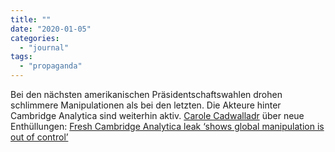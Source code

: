 ```yaml
---
title: ""
date: "2020-01-05"
categories: 
  - "journal"
tags: 
  - "propaganda"
---
```


Bei den nächsten amerikanischen Präsidentschaftswahlen drohen schlimmere Manipulationen als bei den letzten. Die Akteure hinter Cambridge Analytica sind weiterhin aktiv. [Carole Cadwalladr](https://en.m.wikipedia.org/wiki/Carole_Cadwalladr) über neue Enthüllungen: [Fresh Cambridge Analytica leak ‘shows global manipulation is out of control’](https://www.theguardian.com/uk-news/2020/jan/04/cambridge-analytica-data-leak-global-election-manipulation)

